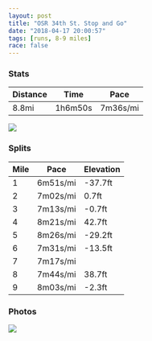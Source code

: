 ```yaml
---
layout: post
title: "OSR 34th St. Stop and Go"
date: "2018-04-17 20:00:57"
tags: [runs, 8-9 miles]
race: false
---
```


### Stats

| Distance | Time | Pace |
|----------|------|------|
|8.8mi|1h6m50s|7m36s/mi|

<img src='https://maps.googleapis.com/maps/api/staticmap?maptype=roadmap&path=enc:}rowFjgrbMsBKpBcNuBuCzM{n@rEyLE}DiR{H_\uBiUmLyPmB_FnA_InJoV|DcUmDgGcFoQo@yVzn@[`H_I`OsEzV_P~`@u[lhAhOxJpY`HpOsC`ZrBjYdJvLcAp\`DfPYbEco@~Pub@dPiw@z[jM&key=AIzaSyC1MId7bFpkLXNAaYhBSTb8jLyiSqzbDtM&size=800x800&markers=color:yellow|label:S|40.71743,-73.99046&markers=color:green|label:F|40.718010000000014,-73.99036000000001'>

### Splits

| Mile | Pace | Elevation |
|------|------|-----------|
|1|6m51s/mi|-37.7ft|
|2|7m02s/mi|0.7ft|
|3|7m13s/mi|-0.7ft|
|4|8m21s/mi|42.7ft|
|5|8m26s/mi|-29.2ft|
|6|7m31s/mi|-13.5ft|
|7|7m17s/mi||
|8|7m44s/mi|38.7ft|
|9|8m03s/mi|-2.3ft|

### Photos
<img src='https://dgtzuqphqg23d.cloudfront.net/R-yzldITjq6kR8P3mx16z-FQ0KgNvuA-26-pGKQYljc-576x768.jpg'>
